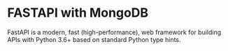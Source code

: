 # FASTAPI with MongoDB
FastAPI is a modern, fast (high-performance), web framework for building APIs with Python 3.6+ based on standard Python type hints.


